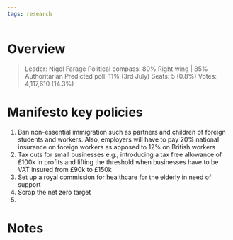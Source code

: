 ```yaml
---
tags: research
---
```

# Overview

> Leader: Nigel Farage
> Political compass: 80% Right wing | 85% Authoritarian
> Predicted poll: 11% (3rd July)
> Seats: 5 (0.8%)
> Votes: 4,117,610 (14.3%)

# Manifesto key policies

1. Ban non-essential immigration such as partners and children of foreign students and workers. Also, employers will have to pay 20% national insurance on foreign workers as apposed to 12% on British workers
2. Tax cuts for small businesses e.g., introducing a tax free allowance of £100k in profits and lifting the threshold when businesses have to be VAT insured from £90k to £150k
3. Set up a royal commission for healthcare for the elderly in need of support
4. Scrap the net zero target
5. 

# Notes

